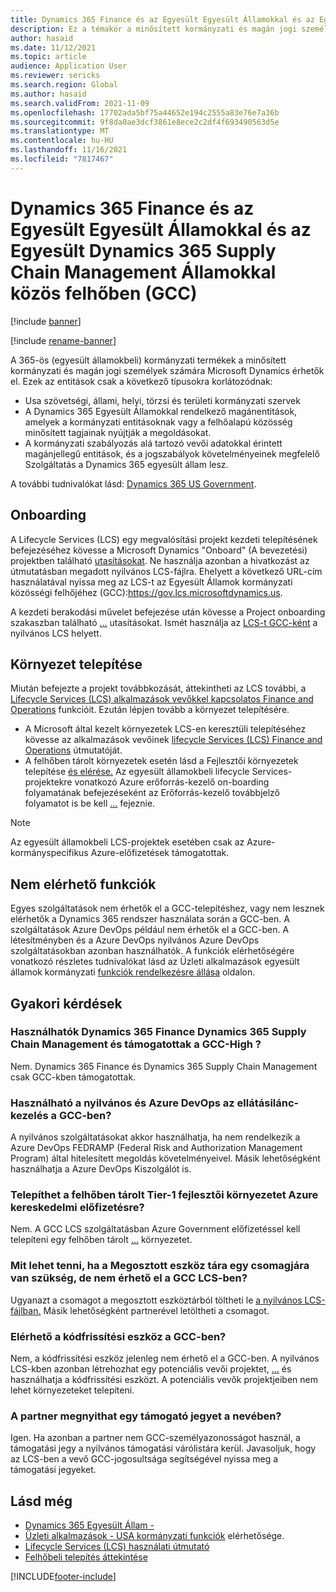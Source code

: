```yaml
---
title: Dynamics 365 Finance és az Egyesült Egyesült Államokkal és az Egyesült Dynamics 365 Supply Chain Management Államokkal közös felhőben (GCC)
description: Ez a témakör a minősített kormányzati és magán jogi személyek számára elérhető 365 egyesült államoki kormányzati termékről nyújt Microsoft Dynamics tájékoztatást.
author: hasaid
ms.date: 11/12/2021
ms.topic: article
audience: Application User
ms.reviewer: sericks
ms.search.region: Global
ms.author: hasaid
ms.search.validFrom: 2021-11-09
ms.openlocfilehash: 17702ada5bf75a44652e194c2555a83e76e7a36b
ms.sourcegitcommit: 9f8da0ae3dcf3861e8ece2c2df4f693490563d5e
ms.translationtype: MT
ms.contentlocale: hu-HU
ms.lasthandoff: 11/16/2021
ms.locfileid: "7817467"
---
```

# <a name="dynamics-365-finance-and-dynamics-365-supply-chain-management-in-us-government-community-cloud-gcc"></a>Dynamics 365 Finance és az Egyesült Egyesült Államokkal és az Egyesült Dynamics 365 Supply Chain Management Államokkal közös felhőben (GCC)

[!include [banner](../includes/banner.md)]

[!include [rename-banner](~/includes/cc-data-platform-banner.md)]

A 365-ös (egyesült államokbeli) kormányzati termékek a minősített kormányzati és magán jogi személyek számára Microsoft Dynamics érhetők el. Ezek az entitások csak a következő típusokra korlátozódnak:

- Usa szövetségi, állami, helyi, törzsi és területi kormányzati szervek
- A Dynamics 365 Egyesült Államokkal rendelkező magánentitások, amelyek a kormányzati entitásoknak vagy a felhőalapú közösség minősített tagjainak nyújtják a megoldásokat.
- A kormányzati szabályozás alá tartozó vevői adatokkal érintett magánjellegű entitások, és a jogszabályok követelményeinek megfelelő Szolgáltatás a Dynamics 365 egyesült állam lesz.

A további tudnivalókat lásd: [Dynamics 365 US Government](/power-platform/admin/microsoft-dynamics-365-government).

## <a name="onboarding"></a>Onboarding

A Lifecycle Services (LCS) egy megvalósítási projekt kezdeti telepítésének befejezéséhez kövesse a Microsoft Dynamics "Onboard" (A bevezetési) projektben található [utasításokat](../../../fin-ops-core/fin-ops/imp-lifecycle/onboard.md). Ne használja azonban a hivatkozást az útmutatásban megadott nyilvános LCS-fájlra. Ehelyett a következő URL-cím használatával nyissa meg az LCS-t az Egyesült Államok kormányzati közösségi felhőjéhez (GCC):<https://gov.lcs.microsoftdynamics.us>.

A kezdeti berakodási művelet befejezése után kövesse a Project onboarding szakaszban található [...](../lifecycle-services/project-onboarding.md) utasításokat. Ismét használja az [LCS-t GCC-ként](https://gov.lcs.microsoftdynamics.us) a nyilvános LCS helyett.

## <a name="environment-deployment"></a>Környezet telepítése

Miután befejezte a projekt továbbkozását, áttekintheti az LCS további, a [Lifecycle Services (LCS) alkalmazások vevőkkel kapcsolatos Finance and Operations](../../../fin-ops-core/dev-itpro/lifecycle-services/lcs-works-lcs.md) funkcióit. Ezután lépjen tovább a környezet telepítésére.

- A Microsoft által kezelt környezetek LCS-en keresztüli telepítéséhez kövesse az alkalmazások vevőinek [lifecycle Services (LCS) Finance and Operations](../../../fin-ops-core/dev-itpro/lifecycle-services/lcs-works-lcs.md#new-deployment-experience) útmutatóját.
- A felhőben tárolt környezetek esetén lásd a Fejlesztői környezetek telepítése [és elérése.](../../../fin-ops-core/dev-itpro/dev-tools/access-instances.md) Az egyesült államokbeli lifecycle Services-projektekre vonatkozó Azure erőforrás-kezelő on-boarding folyamatának befejezéseként az Erőforrás-kezelő továbbjelző folyamatot is be kell [...](arm-onbarding-us-goverment.md) fejeznie.

> [!NOTE]
> Az egyesült államokbeli LCS-projektek esetében csak az Azure-kormányspecifikus Azure-előfizetések támogatottak.

## <a name="features-that-arent-available"></a>Nem elérhető funkciók

Egyes szolgáltatások nem érhetők el a GCC-telepítéshez, vagy nem lesznek elérhetők a Dynamics 365 rendszer használata során a GCC-ben. A szolgáltatások Azure DevOps például nem érhetők el a GCC-ben. A létesítményben és a Azure DevOps nyilvános Azure DevOps szolgáltatásokban azonban használhatók. A funkciók elérhetőségére vonatkozó részletes tudnivalókat lásd az Üzleti alkalmazások egyesült államok kormányzati [funkciók rendelkezésre állása](https://aka.ms/BAPFunctionalParity) oldalon.

## <a name="frequently-asked-questions"></a>Gyakori kérdések

### <a name="are-dynamics-365-finance-and-dynamics-365-supply-chain-management-supported-in-gcc-high"></a>Használhatók Dynamics 365 Finance Dynamics 365 Supply Chain Management és támogatottak a GCC-High ?

Nem. Dynamics 365 Finance és Dynamics 365 Supply Chain Management csak GCC-kben támogatottak.

### <a name="can-i-use-public-azure-devops-with-finance-and-supply-chain-management-in-gcc"></a>Használható a nyilvános és Azure DevOps az ellátásilánc-kezelés a GCC-ben?

A nyilvános szolgáltatásokat akkor használhatja, ha nem rendelkezik a Azure DevOps FEDRAMP (Federal Risk and Authorization Management Program) által hitelesített megoldás követelményeivel. Másik lehetőségként használhatja a Azure DevOps Kiszolgálót is.

### <a name="can-i-deploy-a-cloud-hosted-environment-tier-1-development-environment-on-an-azure-commercial-subscription"></a>Telepíthet a felhőben tárolt Tier-1 fejlesztői környezetet Azure kereskedelmi előfizetésre?

Nem. A GCC LCS szolgáltatásban Azure Government előfizetéssel kell telepíteni egy felhőben tárolt [...](https://gov.lcs.microsoftdynamics.us) környezetet.

### <a name="what-can-i-do-if-i-need-a-package-from-the-shared-asset-library-but-it-isnt-available-in-lcs-for-gcc"></a>Mit lehet tenni, ha a Megosztott eszköz tára egy csomagjára van szükség, de nem érhető el a GCC LCS-ben?

Ugyanazt a csomagot a megosztott eszköztárból töltheti le [a nyilvános LCS-fájlban.](https://lcs.dynamics.com) Másik lehetőségként partnerével letöltheti a csomagot.

### <a name="is-the-code-upgrade-tool-available-in-gcc"></a>Elérhető a kódfrissítési eszköz a GCC-ben?

Nem, a kódfrissítési eszköz jelenleg nem érhető el a GCC-ben. A nyilvános LCS-kben azonban létrehozhat egy potenciális vevői projektet, [...](https://lcs.dynamics.com) és használhatja a kódfrissítési eszközt. A potenciális vevők projektjeiben nem lehet környezeteket telepíteni.

### <a name="can-my-partner-open-a-support-ticket-on-my-behalf"></a>A partner megnyithat egy támogató jegyet a nevében?

Igen. Ha azonban a partner nem GCC-személyazonosságot használ, a támogatási jegy a nyilvános támogatási várólistára kerül. Javasoljuk, hogy az LCS-ben a vevő GCC-jogosultsága segítségével nyissa meg a támogatási jegyeket.

## <a name="see-also"></a>Lásd még

- [Dynamics 365 Egyesült Állam -](/power-platform/admin/microsoft-dynamics-365-government)
- [Üzleti alkalmazások - USA kormányzati funkciók](https://aka.ms/BAPFunctionalParity) elérhetősége.
- [Lifecycle Services (LCS) használati útmutató](../../../fin-ops-core/dev-itpro/lifecycle-services/lcs-user-guide.md)
- [Felhőbeli telepítés áttekintése](../../../fin-ops-core/dev-itpro/deployment/cloud-deployment-overview.md)

[!INCLUDE[footer-include](../../../includes/footer-banner.md)]

